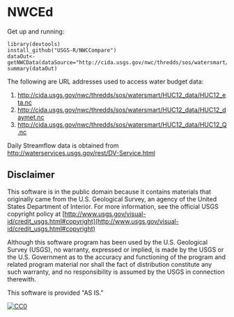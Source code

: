 # NWCEd
Get up and running: 
```{r}
library(devtools)
install_github("USGS-R/NWCCompare")
dataOut<-getNWCData(dataSource="http://cida.usgs.gov/nwc/thredds/sos/watersmart/HUC12_data/HUC12_daymet.nc",huc="031401020800")
summary(dataOut)
```

The following are URL addresses used to access water budget data:

1. http://cida.usgs.gov/nwc/thredds/sos/watersmart/HUC12_data/HUC12_eta.nc
2. http://cida.usgs.gov/nwc/thredds/sos/watersmart/HUC12_data/HUC12_daymet.nc
3. http://cida.usgs.gov/nwc/thredds/sos/watersmart/HUC12_data/HUC12_Q.nc


Daily Streamflow data is obtained from http://waterservices.usgs.gov/rest/DV-Service.html



Disclaimer
----------
This software is in the public domain because it contains materials that originally came from the U.S. Geological Survey, an agency of the United States Department of Interior. For more information, see the official USGS copyright policy at [http://www.usgs.gov/visual-id/credit_usgs.html#copyright](http://www.usgs.gov/visual-id/credit_usgs.html#copyright)


Although this software program has been used by the U.S. Geological Survey (USGS), no warranty, expressed or implied, is made by the USGS or the U.S. Government as to the accuracy and functioning of the program and related program material nor shall the fact of distribution constitute any such warranty, and no responsibility is assumed by the USGS in connection therewith.

This software is provided "AS IS."


 [
    ![CC0](http://i.creativecommons.org/p/zero/1.0/88x31.png)
  ](http://creativecommons.org/publicdomain/zero/1.0/)
